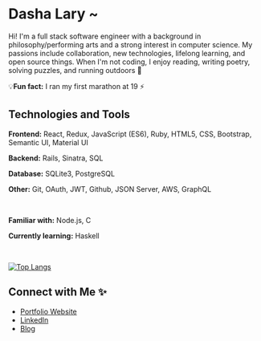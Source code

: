 # Dasha Lary ~

<div style='font-family:inter;'>

<p style='font-family:inter;'> Hi! I'm a full stack software engineer with a background in philosophy/performing arts and a strong interest in computer science. My passions include collaboration, new technologies, lifelong learning, and open source things. When I'm not coding, I enjoy reading, writing poetry, solving puzzles, and running outdoors 🌱 </p>


 💡**Fun fact:** I ran my first marathon at 19 ⚡
 


## Technologies and Tools 

**Frontend:** React, Redux, JavaScript (ES6), Ruby, HTML5, CSS, Bootstrap, Semantic UI, Material UI

**Backend:** Rails, Sinatra, SQL

**Database:** SQLite3, PostgreSQL

**Other:** Git, OAuth, JWT, Github, JSON Server, AWS, GraphQL

<br>

**Familiar with:** Node.js, C

**Currently learning:** Haskell

<br>

[![Top Langs](https://github-readme-stats.vercel.app/api/top-langs/?username=dashalary&layout=compact&langs_count=6)]()



## Connect with Me ✨

- [Portfolio Website](https://dashalary.dev)
- [LinkedIn](https://www.linkedin.com/in/dasha-lary/)
- [Blog](https://dasha-lary.medium.com)

</div>

<!--
**dashalary/dashalary** is a ✨ _special_ ✨ repository because its `README.md` (this file) appears on your GitHub profile.

Here are some ideas to get you started:

- 🔭 I’m currently working on ...
- 🌱 I’m currently learning ...
- 👯 I’m looking to collaborate on ...
- 🤔 I’m looking for help with ...
- 💬 Ask me about ...
- 📫 How to reach me: ...
- 😄 Pronouns: ...
- ⚡ Fun fact: ...
-->
